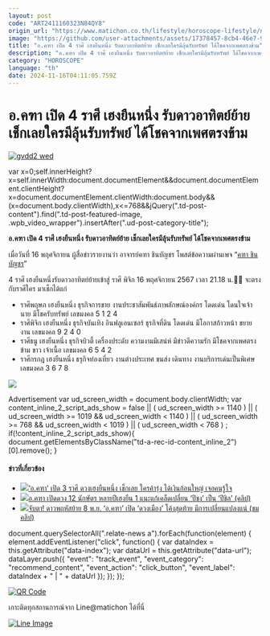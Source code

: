 ```yaml
---
layout: post
code: "ART2411160323N84QY8"
origin_url: "https://www.matichon.co.th/lifestyle/horoscope-lifestyle/news_4901535"
image: "https://github.com/user-attachments/assets/17378457-8cb4-46e7-9388-12ec612cdb87"
title: "อ.คฑา เปิด 4 ราศี เฮงยืนหนึ่ง รับดาวอาทิตย์ย้าย เช็กเลยใครมีลุ้นรับทรัพย์ ได้โชคจากเพศตรงข้าม"
description: "อ.คฑา เปิด 4 ราศี เฮงยืนหนึ่ง รับดาวอาทิตย์ย้าย เช็กเลยใครมีลุ้นรับทรัพย์ ได้โชคจากเพศตรงข้าม ดวงวันนี้ ดวง 12 ราศี"
category: "HOROSCOPE"
language: "th"
date: 2024-11-16T04:11:05.759Z
---
```


# อ.คฑา เปิด 4 ราศี เฮงยืนหนึ่ง รับดาวอาทิตย์ย้าย เช็กเลยใครมีลุ้นรับทรัพย์ ได้โชคจากเพศตรงข้าม

[![](https://www.matichon.co.th/wp-content/uploads/2024/11/gvdd2-wed.jpg "gvdd2 wed")](https://www.matichon.co.th/wp-content/uploads/2024/11/gvdd2-wed.jpg)

var x=0;self.innerHeight?x=self.innerWidth:document.documentElement&&document.documentElement.clientHeight?x=document.documentElement.clientWidth:document.body&&(x=document.body.clientWidth),x<=768&&jQuery(".td-post-content").find(".td-post-featured-image, .wpb\_video\_wrapper").insertAfter(".ud-post-category-title");

**อ.คฑา เปิด 4 ราศี เฮงยืนหนึ่ง รับดาวอาทิตย์ย้าย เช็กเลยใครมีลุ้นรับทรัพย์ ได้โชคจากเพศตรงข้าม**

เมื่อวันที่ 16 พฤศจิกายน ผู้สื่อข่าวรายงานว่า อาจารย์คฑา ชินบัญชร โพสต์ข้อความผ่านเพจ “[คฑา ชินบัญชร](https://www.facebook.com/KhathaFC?__tn__=-UC*F)”

4 ราศี เฮงยืนหนึ่งรับดาวอาทิตย์ย้ายเข้าสู่ ราศี พิจิก 16 พฤศจิกายน 2567 เวลา 21.18 น.🌠🌠 จะตรงกับราศีใคร มาเช็กได้แก่

*   ราศีพฤษภ เฮงยืนหนึ่ง ธุรกิจการขาย งานประชาสัมพันธ์ภาพลักษณ์องค์กร โดดเด่น โดนใจเจ้านาย มีโชครับทรัพย์ เลขมงคล 5 1 2 4
*   ราศีพิจิก เฮงยืนหนึ่ง ธุรกิจบันเทิง อินฟลูเอนเซอร์ ธุรกิจที่ดิน โดดเด่น มีโอกาสก้าวหน้า ขยายงาน เลขมงคล 9 2 4 0
*   ราศีธนู เฮงยืนหนึ่ง ธุรกิจบิวตี้ เครื่องประดับ ความงามมีเสน่ห์ มีข่าวดีความรัก มีโชคจากเพศตรงข้าม ขาว เจ้าเนื้อ เลขมงคล 6 5 4 2
*   ราศีกรกฎ เฮงยืนหนึ่ง ธรุกิจท่องเที่ยว งานต่างประเทศ ขนส่ง เดินทาง งานบริการเด่นเป็นพิเศษ เลขมงคล 3 6 7 8

![](https://www.matichon.co.th/wp-content/uploads/2024/11/466923877_1108065824012657_6000518108597321608_n.jpg)

Advertisement var ud\_screen\_width = document.body.clientWidth; var content\_inline\_2\_script\_ads\_show = false || ( ud\_screen\_width >= 1140 ) || ( ud\_screen\_width >= 1019 && ud\_screen\_width < 1140 ) || ( ud\_screen\_width >= 768 && ud\_screen\_width < 1019 ) || ( ud\_screen\_width < 768 ) ; if(!content\_inline\_2\_script\_ads\_show){ document.getElementsByClassName("td-a-rec-id-content\_inline\_2")\[0\].remove(); }

#### ข่าวที่เกี่ยวข้อง

*   [![](https://www.matichon.co.th/wp-content/uploads/2023/09/ดวง-เว็บบ.jpg)‘อ.คฑา’ เปิด 3 ราศี ดวงเฮงยืนหนึ่ง เช็กเลย ใครค้ารุ่ง ได้เงินก้อนใหญ่ เจอคนรู้ใจ](https://www.matichon.co.th/social/news_4204255) 
*   [![](https://www.matichon.co.th/wp-content/uploads/2023/01/อ.คฑา-728-1.jpg)อ.คฑา เปิดดวง 12 นักษัตร หลายปีเฮงยืน 1 แนะแก้เคล็ดเปลี่ยน ‘ปีชง’ เป็น ‘ปีชิล’ (คลิป)](https://www.matichon.co.th/lifestyle/news_3758852)
*   [![](https://www.matichon.co.th/wp-content/uploads/2021/11/ตต000011.jpg)จับตา! ดาวพฤหัสย้าย 8 พ.ย. ‘อ.คฑา’ เปิด ‘ดวงเมือง’ โค้งสุดท้าย มีการเปลี่ยนแปลงแน่ (ชมคลิป)](https://www.matichon.co.th/lifestyle/news_3021980)

document.querySelectorAll(".relate-news a").forEach(function(element) { element.addEventListener("click", function() { var dataIndex = this.getAttribute("data-index"); var dataUrl = this.getAttribute("data-url"); dataLayer.push({ "event": "track\_event", "event\_category": "recommend\_content", "event\_action": "click\_button", "event\_label": dataIndex + " | " + dataUrl }); }); });

[![QR Code](https://www.matichon.co.th/wp-content/uploads/2023/07/wob1371z.jpg)](https://lin.ee/ht0nDxX)

เกาะติดทุกสถานการณ์จาก Line@matichon ได้ที่นี่

[![Line Image](https://www.matichon.co.th/wp-content/uploads/2023/07/th.png)](https://lin.ee/ht0nDxX)